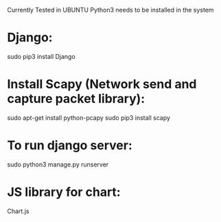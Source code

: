 Currently Tested in UBUNTU 
Python3 needs to be installed in the system

Django:
=======
sudo pip3 install Django


Install Scapy (Network send and capture packet library):
========================================================
sudo apt-get install python-pcapy
sudo pip3 install scapy


To run django server:
=====================
sudo python3 manage.py runserver


JS library for chart:
=============
Chart.js


